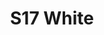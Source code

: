 ---
title: S17 White
permalink: "/teams/s17-white"
teamslug: s17-white
members: []
teamid: 6708
name: S17 White
division: ''
---